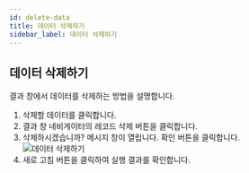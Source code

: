 ```yaml
---
id: delete-data
title: 데이터 삭제하기
sidebar_label: 데이터 삭제하기
---
```


## 데이터 삭제하기

결과 창에서 데이터를 삭제하는 방법을 설명합니다.

1. 삭제할 데이터를 클릭합니다.
2. 결과 창 네비게이터의 레코드 삭제 버튼을 클릭합니다.
3. 삭제하시겠습니까? 메시지 창이 열립니다. 확인 버튼을 클릭합니다.
![데이터 삭제하기](https://s3.ap-northeast-2.amazonaws.com/sqlgate-manual-content/0C69E2FE3E7FDF42EC70ACA7C9E323A2.jpg)
4. 새로 고침 버튼을 클릭하여 실행 결과를 확인합니다.


